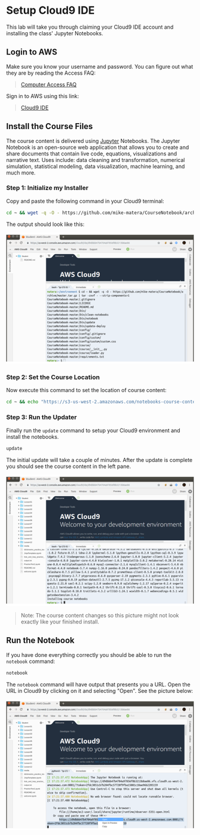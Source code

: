 # Setup Cloud9 IDE 

This lab will take you through claiming your Cloud9 IDE account and installing the class' Jupyter Notebooks. 

## Login to AWS 

Make sure you know your username and password. You can figure out what they are by reading the Access FAQ: 

> [Computer Access FAQ](../faq.html)

Sign in to AWS using this link: 

> [Cloud9 IDE](https://957903271915.signin.aws.amazon.com/console>)

## Install the Course Files 

The course content is delivered using [Jupyter](https://jupyter.org/) Notebooks. The Jupyter Notebook is an open-source web application that allows you to create and share documents that contain live code, equations, visualizations and narrative text. Uses include: data cleaning and transformation, numerical simulation, statistical modeling, data visualization, machine learning, and much more.

### Step 1: Initialize my Installer 
Copy and paste the following command in your Cloud9 terminal:

```bash
cd ~ && wget -q -O - https://github.com/mike-matera/CourseNotebook/archive/master.tar.gz | tar -zxvf - --strip-components=1
```

The output should look like this:

<img src="../_static/images/jupyter_initial_setup.png" width="600" />

### Step 2: Set the Course Location

Now execute this command to set the location of course content:

```bash
cd ~ && echo "https://s3-us-west-2.amazonaws.com/notebooks-course-content/cis-15/content.tar.gz" > .course
```

### Step 3: Run the Updater

Finally run the `update` command to setup your Cloud9 environment and install the notebooks. 

```bash
update
```

The initial update will take a couple of minutes. After the update is complete you should see the course content in the left pane. 

<img src="../_static/images/jupyter_setup_complete.png" width="600" />

> Note: The course content changes so this picture might not look exactly like your finished install. 

## Run the Notebook 

If you have done everything correctly you should be able to run the `notebook` command:

```bash
notebook
```

The `notebook` command will have output that presents you a URL. Open the URL in Cloud9 by clicking on it and selecting "Open". See the picture below: 

<img src="../_static/images/jupyter_open_notebook.png" width="600" />
